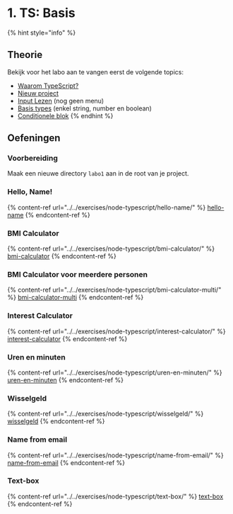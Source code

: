 # 1. TS: Basis

{% hint style="info" %}
## Theorie

Bekijk voor het labo aan te vangen eerst de volgende topics:

* [Waarom TypeScript?](../../cursus/nodejs-+-typescript/waarom-typescript.md)
* [Nieuw project](../../cursus/nodejs-+-typescript/projectmaken.md)
* [Input Lezen](../../cursus/nodejs-+-typescript/input-lezen.md) (nog geen menu)
* [Basis types](../../cursus/nodejs-+-typescript/type-systeem/basic-types.md) (enkel string, number en boolean)
* [Conditionele blok](../../cursus/wat-is-nodejs/conditionele-blok.md)
{% endhint %}

## Oefeningen

### Voorbereiding

Maak een nieuwe directory `labo1` aan in de root van je project.

### Hello, Name!

{% content-ref url="../../exercises/node-typescript/hello-name/" %}
[hello-name](../../exercises/node-typescript/hello-name/)
{% endcontent-ref %}

### BMI Calculator

{% content-ref url="../../exercises/node-typescript/bmi-calculator/" %}
[bmi-calculator](../../exercises/node-typescript/bmi-calculator/)
{% endcontent-ref %}

### BMI Calculator voor meerdere personen

{% content-ref url="../../exercises/node-typescript/bmi-calculator-multi/" %}
[bmi-calculator-multi](../../exercises/node-typescript/bmi-calculator-multi/)
{% endcontent-ref %}

### Interest Calculator

{% content-ref url="../../exercises/node-typescript/interest-calculator/" %}
[interest-calculator](../../exercises/node-typescript/interest-calculator/)
{% endcontent-ref %}

### Uren en minuten

{% content-ref url="../../exercises/node-typescript/uren-en-minuten/" %}
[uren-en-minuten](../../exercises/node-typescript/uren-en-minuten/)
{% endcontent-ref %}

### Wisselgeld

{% content-ref url="../../exercises/node-typescript/wisselgeld/" %}
[wisselgeld](../../exercises/node-typescript/wisselgeld/)
{% endcontent-ref %}

### Name from email

{% content-ref url="../../exercises/node-typescript/name-from-email/" %}
[name-from-email](../../exercises/node-typescript/name-from-email/)
{% endcontent-ref %}

### Text-box

{% content-ref url="../../exercises/node-typescript/text-box/" %}
[text-box](../../exercises/node-typescript/text-box/)
{% endcontent-ref %}
